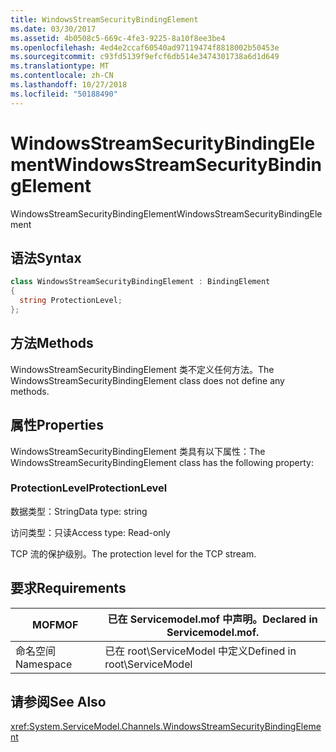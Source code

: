 ```yaml
---
title: WindowsStreamSecurityBindingElement
ms.date: 03/30/2017
ms.assetid: 4b0508c5-669c-4fe3-9225-8a10f8ee3be4
ms.openlocfilehash: 4ed4e2ccaf60540ad97119474f8818002b50453e
ms.sourcegitcommit: c93fd5139f9efcf6db514e3474301738a6d1d649
ms.translationtype: MT
ms.contentlocale: zh-CN
ms.lasthandoff: 10/27/2018
ms.locfileid: "50188490"
---
```

# <a name="windowsstreamsecuritybindingelement"></a><span data-ttu-id="ce0da-102">WindowsStreamSecurityBindingElement</span><span class="sxs-lookup"><span data-stu-id="ce0da-102">WindowsStreamSecurityBindingElement</span></span>
<span data-ttu-id="ce0da-103">WindowsStreamSecurityBindingElement</span><span class="sxs-lookup"><span data-stu-id="ce0da-103">WindowsStreamSecurityBindingElement</span></span>  
  
## <a name="syntax"></a><span data-ttu-id="ce0da-104">语法</span><span class="sxs-lookup"><span data-stu-id="ce0da-104">Syntax</span></span>  
  
```csharp
class WindowsStreamSecurityBindingElement : BindingElement  
{  
  string ProtectionLevel;  
};  
```  
  
## <a name="methods"></a><span data-ttu-id="ce0da-105">方法</span><span class="sxs-lookup"><span data-stu-id="ce0da-105">Methods</span></span>  
 <span data-ttu-id="ce0da-106">WindowsStreamSecurityBindingElement 类不定义任何方法。</span><span class="sxs-lookup"><span data-stu-id="ce0da-106">The WindowsStreamSecurityBindingElement class does not define any methods.</span></span>  
  
## <a name="properties"></a><span data-ttu-id="ce0da-107">属性</span><span class="sxs-lookup"><span data-stu-id="ce0da-107">Properties</span></span>  
 <span data-ttu-id="ce0da-108">WindowsStreamSecurityBindingElement 类具有以下属性：</span><span class="sxs-lookup"><span data-stu-id="ce0da-108">The WindowsStreamSecurityBindingElement class has the following property:</span></span>  
  
### <a name="protectionlevel"></a><span data-ttu-id="ce0da-109">ProtectionLevel</span><span class="sxs-lookup"><span data-stu-id="ce0da-109">ProtectionLevel</span></span>  
 <span data-ttu-id="ce0da-110">数据类型：String</span><span class="sxs-lookup"><span data-stu-id="ce0da-110">Data type: string</span></span>  
  
 <span data-ttu-id="ce0da-111">访问类型：只读</span><span class="sxs-lookup"><span data-stu-id="ce0da-111">Access type: Read-only</span></span>  
  
 <span data-ttu-id="ce0da-112">TCP 流的保护级别。</span><span class="sxs-lookup"><span data-stu-id="ce0da-112">The protection level for the TCP stream.</span></span>  
  
## <a name="requirements"></a><span data-ttu-id="ce0da-113">要求</span><span class="sxs-lookup"><span data-stu-id="ce0da-113">Requirements</span></span>  
  
|<span data-ttu-id="ce0da-114">MOF</span><span class="sxs-lookup"><span data-stu-id="ce0da-114">MOF</span></span>|<span data-ttu-id="ce0da-115">已在 Servicemodel.mof 中声明。</span><span class="sxs-lookup"><span data-stu-id="ce0da-115">Declared in Servicemodel.mof.</span></span>|  
|---------|-----------------------------------|  
|<span data-ttu-id="ce0da-116">命名空间</span><span class="sxs-lookup"><span data-stu-id="ce0da-116">Namespace</span></span>|<span data-ttu-id="ce0da-117">已在 root\ServiceModel 中定义</span><span class="sxs-lookup"><span data-stu-id="ce0da-117">Defined in root\ServiceModel</span></span>|  
  
## <a name="see-also"></a><span data-ttu-id="ce0da-118">请参阅</span><span class="sxs-lookup"><span data-stu-id="ce0da-118">See Also</span></span>  
 <xref:System.ServiceModel.Channels.WindowsStreamSecurityBindingElement>

